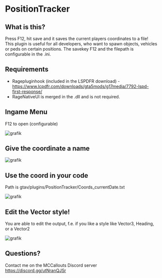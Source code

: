 # PositionTracker

## What is this?
Press F12, hit save and it saves the current players coordinates to a file!
This plugin is useful for all developers, who want to spawn objects, vehicles or peds on certain positions.
The savekey F12 and the filepath is configurable in the .ini.

## Requirements
- Ragepluginhook (included in the LSPDFR download) - https://www.lcpdfr.com/downloads/gta5mods/g17media/7792-lspd-first-response/
- RageNativeUI is merged in the .dll and is not required.

## Ingame Menu
F12 to open (configurable)

![grafik](https://github.com/user-attachments/assets/2374c5ef-6510-4262-8612-074e2e602956)


## Give the coordinate a name
![grafik](https://github.com/user-attachments/assets/ea9d0523-6bf0-4f53-acbe-b7fcca63a5f3)


## Use the coord in your code
Path is gtav/plugins/PositionTracker/Coords_currentDate.txt

![grafik](https://github.com/user-attachments/assets/96f5548c-531a-45cd-bd00-4029ffc98fc2)



## Edit the Vector style!
You are able to edit the output, f.e. if you like a style like Vector3, Heading, or a Vector2

![grafik](https://github.com/user-attachments/assets/c882329c-1b04-47cf-9fcb-06fb1b13eadd)


## Questions?
Contact me on the MCCallouts Discord server https://discord.gg/utNranQJSr

